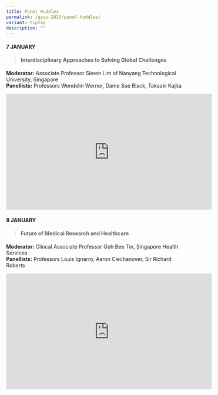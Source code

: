 ```yaml
---
title: Panel Huddles
permalink: /gyss-2025/panel-huddles/
variant: tiptap
description: ""
---
```

<h4><strong>7 JANUARY</strong></h4>
<blockquote>
<h4><strong>Interdisciplinary Approaches to Solving Global Challenges</strong></h4>
</blockquote>
<p><strong>Moderator:</strong> Associate Professor Sieren Lim of Nanyang Technological
University, Singapore
<br><strong>Panellists:</strong> Professors Wendelin Werner, Dame Sue Black,
Takaaki Kajita</p>
<div class="iframe-wrapper">
<iframe height="315" width="560" allowfullscreen="true" frameborder="0" src="https://www.youtube.com/embed/5DUgJ8tY0vQ?si=EVvrTIYkY-7pg7zQ"></iframe>
</div>
<h4><strong>8 JANUARY</strong></h4>
<blockquote>
<h4><strong>Future of Medical Research and Healthcare</strong></h4>
</blockquote>
<p><strong>Moderator:</strong> Clincal Associate Professor Goh Bee Tin, Singapore
Health Services
<br><strong>Panellists:</strong> Professors Louis Ignarro, Aaron Ciechanover,
Sir Richard Roberts</p>
<div class="iframe-wrapper">
<iframe height="315" width="560" allowfullscreen="true" frameborder="0" src="https://www.youtube.com/embed/o7KvtOnvpsc?si=baoRBiGIe7R_1iIt"></iframe>
</div>
<p></p>